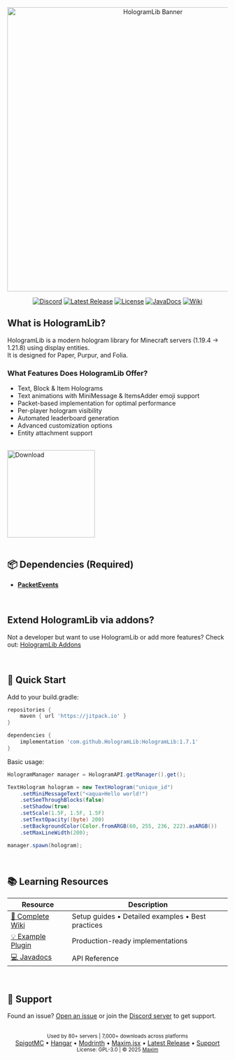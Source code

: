 <div align="center">
  <a href="https://github.com/HologramLib/HologramLib"><img width="650px" src="https://github.com/user-attachments/assets/3d5feb84-ff80-42d2-9293-9bea07bc954c" alt="HologramLib Banner"></a>

[![Discord](https://img.shields.io/badge/Discord_Server-7289DA?style=flat&logo=discord&logoColor=white)](https://discord.gg/2UTkYj26B4)
[![Latest Release](https://img.shields.io/github/v/release/HologramLib/HologramLib?color=blue&label=Latest%20Release)](https://github.com/HologramLib/HologramLib/releases)
[![License](https://img.shields.io/github/license/HologramLib/HologramLib?color=green)](https://github.com/HologramLib/HologramLib/blob/master/LICENSE)
[![JavaDocs](https://img.shields.io/badge/API-Docs-2ECC71)](https://hologramlib.github.io/HologramLib/)
[![Wiki](https://img.shields.io/badge/Documentation-Wiki-2dad10)](https://github.com/max1mde/HologramLib/wiki)

</div>

## What is HologramLib?

HologramLib is a modern hologram library for Minecraft servers (1.19.4 → 1.21.8) using display entities.  
It is designed for Paper, Purpur, and Folia.

### What Features Does HologramLib Offer?

- Text, Block & Item Holograms
- Text animations with MiniMessage & ItemsAdder emoji support
- Packet-based implementation for optimal performance
- Per-player hologram visibility
- Automated leaderboard generation
- Advanced customization options
- Entity attachment support

<br>
<a href="https://github.com/HologramLib/HologramLib/releases/download/1.8.0/HologramLib-1.8.1.jar">
  <img width="200px" src="https://github.com/HologramLib/Addons/blob/main/download_jar.svg" alt="Download"/>
</a>

<br>
<br>

## 📦 Dependencies (Required)  
- **[PacketEvents](https://www.spigotmc.org/resources/80279/)**

<br>

## Extend HologramLib via addons?
Not a developer but want to use HologramLib or add more features? 
Check out: [HologramLib Addons](https://github.com/HologramLib/Addons)

<br>

## 🚀 Quick Start
Add to your build.gradle:
```gradle
repositories {
    maven { url 'https://jitpack.io' }
}

dependencies {
    implementation 'com.github.HologramLib:HologramLib:1.7.1'
}
```

Basic usage:
```java
HologramManager manager = HologramAPI.getManager().get();

TextHologram hologram = new TextHologram("unique_id")
    .setMiniMessageText("<aqua>Hello world!")
    .setSeeThroughBlocks(false)
    .setShadow(true)
    .setScale(1.5F, 1.5F, 1.5F)
    .setTextOpacity((byte) 200)
    .setBackgroundColor(Color.fromARGB(60, 255, 236, 222).asARGB())
    .setMaxLineWidth(200);

manager.spawn(hologram);
```

<br>

## 📚 Learning Resources

| Resource | Description | 
|----------|-------------|
| [📖 Complete Wiki](https://github.com/HologramLib/HologramLib/wiki) | Setup guides • Detailed examples • Best practices |
| [💡 Example Plugin](https://github.com/HologramLib/ExamplePlugin) | Production-ready implementations |
| [💻 Javadocs](https://hologramlib.github.io/HologramLib/) | API Reference |

<br>

## 💬 Support
Found an issue? [Open an issue](https://github.com/HologramLib/HologramLib/issues) or join the [Discord server](https://discord.gg/2UTkYj26B4) to get support.  

<br>

<div align="center">
  <sub>Used by 80+ servers | 7,000+ downloads across platforms</sub><br>
  <a href="https://www.spigotmc.org/resources/111746/">SpigotMC</a> •
  <a href="https://hangar.papermc.io/maximjsx/HologramLib">Hangar</a> •
  <a href="https://modrinth.com/plugin/hologramlib">Modrinth</a> •
  <a href="https://maximjsx.com/projects/hologramlib">Maxim.jsx</a> •
  <a href="https://github.com/HologramLib/HologramLib/releases/latest">Latest Release</a> •
  <a href="https://discord.gg/2UTkYj26B4">Support</a><br>
  <sub>License: GPL-3.0 | © 2025 <a href="https://github.com/maximjsx/">Maxim</a></sub>
</div>

